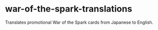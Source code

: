 # war-of-the-spark-translations
Translates promotional War of the Spark cards from Japanese to English.
